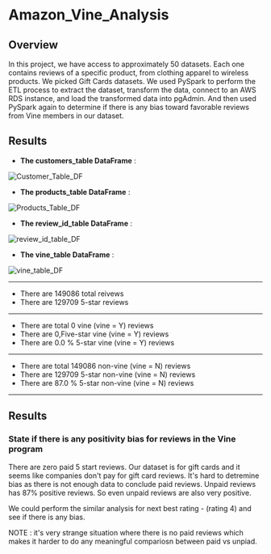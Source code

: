# Amazon_Vine_Analysis

## Overview
In this project, we have access to approximately 50 datasets. Each one contains reviews of a specific product, from clothing apparel to wireless products.  We picked Gift Cards datasets. 
We used PySpark to perform the ETL process to extract the dataset, transform the data, connect to an AWS RDS instance, and load the transformed data into pgAdmin. And then used PySpark again to determine if there is any bias toward favorable reviews from Vine members in our dataset. 


## Results


* **The customers_table DataFrame** :  
<p align="left">
  
![Customer_Table_DF](https://user-images.githubusercontent.com/104540261/192103839-952fd680-e501-4ac8-b13e-efb25b5633b3.png)
  
</p>

* **The products_table DataFrame** :  
<p align="left">
  
![Products_Table_DF](https://user-images.githubusercontent.com/104540261/192103864-604dcb01-852d-4242-aaa6-90d240ad6933.png)
  
</p>

* **The review_id_table DataFrame** :  
<p align="left">
  
![review_id_table_DF](https://user-images.githubusercontent.com/104540261/192103894-cf7d3f11-1de6-4014-b845-b2f52c3498cf.png)
  
</p>

* **The vine_table DataFrame** :  
<p align="left">
  
![vine_table_DF](https://user-images.githubusercontent.com/104540261/192103930-64c76321-3bf8-4510-ba52-b91f04fffc75.png)
  
</p>





-----------------------------------------------------------------------------

* There are 149086 total reivews
* There are 129709 5-star reviews


-----------------------------------------------------------------------------
* There are total 0 vine (vine = Y) reviews
* There are 0,Five-star vine (vine = Y) reviews
* There are 0.0 % 5-star vine (vine = Y) reviews


-----------------------------------------------------------------------------
* There are total 149086 non-vine (vine = N) reviews
* There are 129709 5-star non-vine (vine = N) reviews
* There are 87.0 % 5-star non-vine (vine = N) reviews


-----------------------------------------------------------------------------
## Results

### State if there is any positivity bias for reviews in the Vine program
There are zero paid 5 start reviews. Our dataset is for gift cards and it seems like companies don't pay for gift card reviews. It's hard to detremine bias as there is not enough data to conclude paid reviews. Unpaid reviews has 87% positive reviews. So even unpaid reviews are also very positive.

We could perform the similar analysis for next best rating - (rating 4) and see if there is any bias. 

NOTE : it's very strange situation where there is no paid reviews which makes it harder to do any meaningful compariosn between paid vs unpiad. 
